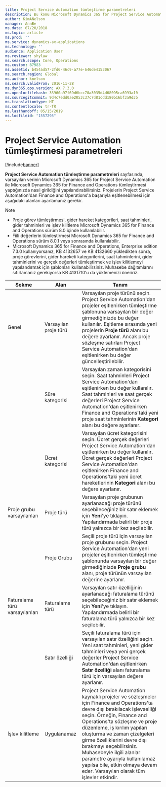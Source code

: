 ```yaml
---
title: Project Service Automation tümleştirme parametreleri
description: Bu konu Microsoft Dynamics 365 for Project Service Automation ile Microsoft Dynamics 365 for Finance and Operations tümleştirdiğinizde varsayılan verinin nasıl girileceğini açıklar.
author: KimANelson
manager: AnnBe
ms.date: 07/20/2018
ms.topic: article
ms.prod: ''
ms.service: dynamics-ax-applications
ms.technology: ''
audience: Application User
ms.reviewer: shylaw
ms.search.scope: Core, Operations
ms.custom: 87983
ms.assetid: b454ad57-2fd6-46c9-a77e-646de4153067
ms.search.region: Global
ms.author: knelson
ms.search.validFrom: 2016-11-28
ms.dyn365.ops.version: AX 7.3.0
ms.openlocfilehash: 33960a97f69d6bcc70a3035d4d68095ca6993a10
ms.sourcegitcommit: 9d4c7edd0ae2053c37c7d81cdd180b16bf3a9d3b
ms.translationtype: HT
ms.contentlocale: tr-TR
ms.lasthandoff: 05/15/2019
ms.locfileid: "1557295"
---
```

# <a name="project-service-automation-integration-parameters"></a>Project Service Automation tümleştirmesi parametreleri

[!include[banner](../includes/banner.md)]

**Project Service Automation tümleştirme parametreleri** sayfasında, varsayılan verinin Microsoft Dynamics 365 for Project Service Automation ile Microsoft Dynamics 365 for Finance and Operations tümleştirmesi yaptığınızda nasıl girildiğini yapılandırabilirsiniz. Projelerin Project Service Automation'dan Finance and Operations'a başarıyla eşitlenebilmesi için aşağıdaki alanları ayarlamanız gerekir.

> [!NOTE]
> - Proje görev tümleştirmesi, gider hareket kategorileri, saat tahminleri, gider tahminleri ve işlev kilitleme Microsoft Dynamics 365 for Finance and Operations sürüm 8.0 içinde kullanılabilir.
> - Fiili değerlerin tümleştirmesi Microsoft Dynamics 365 for Finance and Operations sürüm 8.0.1 veya sonrasında kullanılabilir.
> - Microsoft Dynamics 365 for Finance and Operations, Enterprise edition 7.3.0 kullanıyorsanız, KB 4132657 ve KB 4132660 yükledikten sonra, proje görevlerini, gider hareketi kategorilerini, saat tahminlerini, gider tahminlerini ve gerçek değerleri tümleştirmek ve işlev kilitlemeyi yapılandırmak için şablonları kullanabilirsiniz. Muhasebe dağıtımlarını sıfırlamanız gerekiyorsa KB 4131710'u da yüklemenizi öneririz.

| Sekme                    | Alan                | Tanım |
|------------------------|----------------------|-------------|
| Genel                | Varsayılan proje türü | Varsayılan proje türünü seçin. Project Service Automation'dan projeler eşitlenirken tümleştirme şablonuna varsayılan bir değer girmediğinizde bu değer kullanılır. Eşitleme sırasında yeni projelerin **Proje türü** alanı bu değere ayarlanır. Ancak proje sözleşme satırları Project Service Automation'dan eşitlenirken bu değer güncelleştirilebilir. |
|                        | Süre kategorisi        | Varsayılan zaman kategorisini seçin. Saat tahminleri Project Service Automation'dan eşitlenirken bu değer kullanılır. Saat tahminleri ve saat gerçek değerleri Project Service Automation'dan eşitlenirken Finance and Operations'taki yeni proje saat tahminlerinin **Kategori** alanı bu değere ayarlanır. |
|                        | Ücret kategorisi         | Varsayılan ücret kategorisini seçin. Ücret gerçek değerleri Project Service Automation'dan eşitlenirken bu değer kullanılır. Ücret gerçek değerleri Project Service Automation'dan eşitlenirken Finance and Operations'taki yeni ücret hareketlerinin **Kategori** alanı bu değere ayarlanır. |
| Proje grubu varsayılanları | Proje türü         | Varsayılan proje grubunun ayarlanacağı proje türünü seçebileceğiniz bir satır eklemek için **Yeni**'ye tıklayın. Yapılandırmada belirli bir proje türü yalnızca bir kez seçilebilir. |
|                        | Proje Grubu        | Seçili proje türü için varsayılan proje grubunu seçin. Project Service Automation'dan yeni projeler eşitlenirken tümleştirme şablonunda varsayılan bir değer girmediğinizde **Proje grubu** alanı, proje türünün varsayılan değerine ayarlanır. |
| Faturalama türü varsayılanları  | Faturalama türü         | Varsayılan satır özelliğinin ayarlanacağı faturalama türünü seçebileceğiniz bir satır eklemek için **Yeni**'ye tıklayın. Yapılandırmada belirli bir faturalama türü yalnızca bir kez seçilebilir. |
|                        | Satır özelliği        | Seçili faturalama türü için varsayılan satır özelliğini seçin. Yeni saat tahminleri, yeni gider tahminleri veya yeni gerçek değerler Project Service Automation'dan eşitlenirken **Satır özelliği** alanı faturalama türü için varsayılan değere ayarlanır. |
| İşlev kilitleme  | Uygulanamaz       | Project Service Automation kaynaklı projeler ve sözleşmeler için Finance and Operations'ta devre dışı bırakılacak işlevselliği seçin. Örneğin, Finance and Operations'ta sözleşme ve proje düzenleme, iş kırılım yapıları oluşturma ve zaman çizelgeleri girme özelliklerini devre dışı bırakmayı seçebilirsiniz. Muhasebeyle ilgili alanlar parametre ayarıyla kullanılamaz yapılsa bile, etkin olmaya devam eder. Varsayılan olarak tüm işlevler etkindir. |
